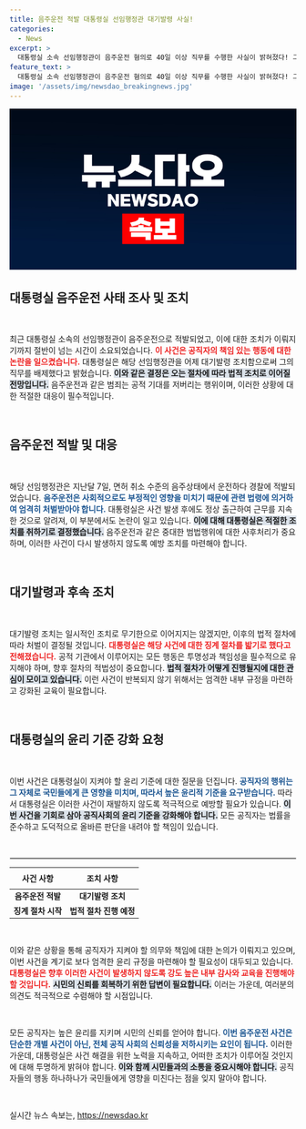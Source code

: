 ```yaml
---
title: 음주운전 적발 대통령실 선임행정관 대기발령 사실!
categories:
  - News
excerpt: >
  대통령실 소속 선임행정관이 음주운전 혐의로 40일 이상 직무를 수행한 사실이 밝혀졌다! 그의 대기발령 조치가 늦어진 이유는 무엇이며, 후속 징계 절차는 어떻게 진행될까? 클릭하여 자세히 알아보세요!
feature_text: >
  대통령실 소속 선임행정관이 음주운전 혐의로 40일 이상 직무를 수행한 사실이 밝혀졌다! 그의 대기발령 조치가 늦어진 이유는 무엇이며, 후속 징계 절차는 어떻게 진행될까? 클릭하여 자세히 알아보세요!
image: '/assets/img/newsdao_breakingnews.jpg'
---
```


<p><img src="/assets/img/newsdao_breakingnews.jpg" alt="flaretime 속보" /></p>

<h2 data-ke-size="size26">대통령실 음주운전 사태 조사 및 조치</h2>

<p data-ke-size="size16">&nbsp;</p>

<p data-ke-size="size16">최근 대통령실 소속의 선임행정관이 음주운전으로 적발되었고, 이에 대한 조치가 이뤄지기까지 절반이 넘는 시간이 소요되었습니다. <b><span style="color: #ee2323;">이 사건은 공직자의 책임 있는 행동에 대한 논란을 일으켰습니다.</span></b> 대통령실은 해당 선임행정관을 어제 대기발령 조치함으로써 그의 직무를 배제했다고 밝혔습니다. <b><span style="background-color: #21538527;">이와 같은 결정은 오는 절차에 따라 법적 조치로 이어질 전망입니다.</span></b> 음주운전과 같은 범죄는 공적 기대를 저버리는 행위이며, 이러한 상황에 대한 적절한 대응이 필수적입니다.</p>

<p data-ke-size="size16">&nbsp;</p>

<h2 data-ke-size="size26">음주운전 적발 및 대응</h2>

<p data-ke-size="size16">&nbsp;</p>

<p data-ke-size="size16">해당 선임행정관은 지난달 7일, 면허 취소 수준의 음주상태에서 운전하다 경찰에 적발되었습니다. <b><span style="color: #1a5490;">음주운전은 사회적으로도 부정적인 영향을 미치기 때문에 관련 법령에 의거하여 엄격히 처벌받아야 합니다.</span></b> 대통령실은 사건 발생 후에도 정상 출근하여 근무를 지속한 것으로 알려져, 이 부분에서도 논란이 일고 있습니다. <b><span style="background-color: #21538527;">이에 대해 대통령실은 적절한 조치를 취하기로 결정했습니다.</span></b> 음주운전과 같은 중대한 범법행위에 대한 사후처리가 중요하며, 이러한 사건이 다시 발생하지 않도록 예방 조치를 마련해야 합니다.</p>

<p data-ke-size="size16">&nbsp;</p>

<h2 data-ke-size="size26">대기발령과 후속 조치</h2>

<p data-ke-size="size16">&nbsp;</p>

<p data-ke-size="size16">대기발령 조치는 일시적인 조치로 무기한으로 이어지지는 않겠지만, 이후의 법적 절차에 따라 처벌이 결정될 것입니다. <b><span style="color: #ee2323;">대통령실은 해당 사건에 대한 징계 절차를 밟기로 했다고 전해졌습니다.</span></b> 공적 기관에서 이루어지는 모든 행동은 투명성과 책임성을 필수적으로 유지해야 하며, 향후 절차의 적법성이 중요합니다. <b><span style="background-color: #21538527;"> 법적 절차가 어떻게 진행될지에 대한 관심이 모이고 있습니다.</span></b> 이런 사건이 반복되지 않기 위해서는 엄격한 내부 규정을 마련하고 강화된 교육이 필요합니다.</p>

<p data-ke-size="size16">&nbsp;</p>

<h2 data-ke-size="size26">대통령실의 윤리 기준 강화 요청</h2>

<p data-ke-size="size16">&nbsp;</p>

<p data-ke-size="size16">이번 사건은 대통령실이 지켜야 할 윤리 기준에 대한 질문을 던집니다. <b><span style="color: #1a5490;">공직자의 행위는 그 자체로 국민들에게 큰 영향을 미치며, 따라서 높은 윤리적 기준을 요구받습니다.</span></b> 따라서 대통령실은 이러한 사건이 재발하지 않도록 적극적으로 예방할 필요가 있습니다. <b><span style="background-color: #21538527;">이번 사건을 기회로 삼아 공직사회의 윤리 기준을 강화해야 합니다.</span></b> 모든 공직자는 법률을 준수하고 도덕적으로 올바른 판단을 내려야 할 책임이 있습니다.</p>

<p data-ke-size="size16">&nbsp;</p>

<hr style="border: 1px solid #ddd;">

<table>
  <thead>
    <tr>
      <th style="text-align: center; height: 30px;"><b>사건 사항</b></th>
      <th style="text-align: center; height: 30px;"><b>조치 사항</b></th>
    </tr>
  </thead>
  <tbody>
    <tr>
      <td style="text-align: center; height: 17px;"><b>음주운전 적발</b></td>
      <td style="text-align: center; height: 17px;"><b>대기발령 조치</b></td>
    </tr>
    <tr>
      <td style="text-align: center; height: 17px;"><b>징계 절차 시작</b></td>
      <td style="text-align: center; height: 17px;"><b>법적 절차 진행 예정</b></td>
    </tr>
  </tbody>
</table>

<p data-ke-size="size16">&nbsp;</p>

<p data-ke-size="size16">이와 같은 상황을 통해 공직자가 지켜야 할 의무와 책임에 대한 논의가 이뤄지고 있으며, 이번 사건을 계기로 보다 엄격한 윤리 규정을 마련해야 할 필요성이 대두되고 있습니다. <b><span style="color: #ee2323;">대통령실은 향후 이러한 사건이 발생하지 않도록 강도 높은 내부 감사와 교육을 진행해야 할 것입니다.</span></b> <b><span style="background-color: #21538527;">시민의 신뢰를 회복하기 위한 답변이 필요합니다.</span></b> 이러는 가운데, 여러분의 의견도 적극적으로 수렴해야 할 시점입니다.</p>

<p data-ke-size="size16">&nbsp;</p>

<p data-ke-size="size16">모든 공직자는 높은 윤리를 지키며 시민의 신뢰를 얻어야 합니다. <b><span style="color: #1a5490;">이번 음주운전 사건은 단순한 개별 사건이 아닌, 전체 공직 사회의 신뢰성을 저하시키는 요인이 됩니다.</span></b> 이러한 가운데, 대통령실은 사건 해결을 위한 노력을 지속하고, 어떠한 조치가 이루어질 것인지에 대해 투명하게 밝혀야 합니다. <b><span style="background-color: #21538527;">이와 함께 시민들과의 소통을 중요시해야 합니다.</span></b> 공직자들의 행동 하나하나가 국민들에게 영향을 미친다는 점을 잊지 말아야 합니다.</p>

<p data-ke-size="size16">&nbsp;</p>
실시간 뉴스 속보는, <a href="https://newsdao.kr" rel="dofollow">https://newsdao.kr</a>


